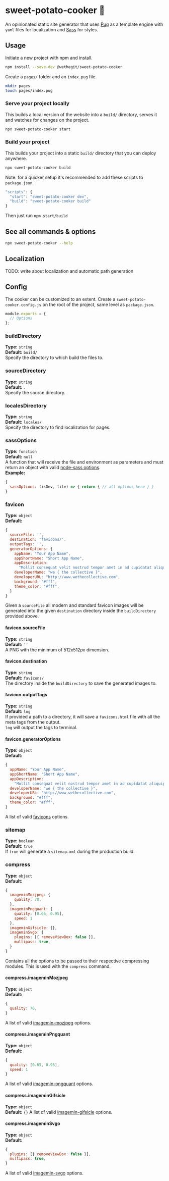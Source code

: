 # sweet-potato-cooker 🍠
An opinionated static site generator that uses [Pug](https://pugjs.org/api/getting-started.html) as a template engine with `yaml` files for localization and [Sass](https://sass-lang.com/) for styles.

## Usage
Initiate a new project with npm and install.
```sh
npm install --save-dev @wethegit/sweet-potato-cooker
```

Create a `pages/` folder and an `index.pug` file.
```sh
mkdir pages
touch pages/index.pug
```

### Serve your project locally
This builds a local version of the website into a `build/` directory, serves it and watches for changes on the project.
```sh
npx sweet-potato-cooker start
```

### Build your project
This builds your project into a static `build/` directory that you can deploy anywhere.
```sh
npx sweet-potato-cooker build
```

Note: for a quicker setup it's recommended to add these scripts to `package.json`.
```js
"scripts": {
  "start": "sweet-potato-cooker dev",
  "build": "sweet-potato-cooker build"
}
```
Then just run `npm start/build`

## See all commands & options
```sh
npx sweet-potato-cooker --help
```

## Localization
TODO: write about localization and automatic path generation

## Config
The cooker can be customized to an extent.
Create a `sweet-potato-cooker.config.js` on the root of the project, same level as `package.json`.
```js
module.exports = {
  // Options
};
```

### buildDirectory
**Type:** `string`  
**Default:** `build/`  
Specify the directory to which build the files to.

### sourceDirectory
**Type:** `string`  
**Default:** `.`  
Specify the source directory.

### localesDirectory
**Type:** `string`  
**Default:** `locales/`  
Specify the directory to find localization for pages.

### sassOptions
**Type:** `function`  
**Default:** `null`  
A function that will receive the file and environment as parameters and must return an object with valid [node-sass options](https://www.npmjs.com/package/node-sass).  
**Example:**  
```js
{
  sassOptions: (isDev, file) => { return { // all options here } }
}
```

### favicon
**Type:** `object`  
**Default:**  
```js
{
  sourceFile: '',
  destination: 'favicons/',
  outputTags: '',
  generatorOptions: {
    appName: "Your App Name",
    appShortName: "Short App Name",
    appDescription:
      "Mollit consequat velit nostrud tempor amet in ad cupidatat aliquip culpa tempor in aliqua.",
    developerName: "we { the collective }",
    developerURL: "http://www.wethecollective.com",
    background: "#fff",
    theme_color: "#fff",
  }
}
```
Given a `sourceFile` all modern and standard favicon images will be generated into the given `destination` directory inside the `buildDirectory` provided above.

#### favicon.sourceFile
**Type:** `string`  
**Default:** `''`  
A PNG with the minimum of 512x512px dimension.

#### favicon.destination
**Type:** `string`  
**Default:** `favicons/`  
The directory inside the `buildDirectory` to save the generated images to.

#### favicon.outputTags
**Type:** `string`  
**Default:** `log`  
If provided a path to a directory, it will save a `favicons.html` file with all the meta tags from the output.  
`log` will output the tags to terminal.  

#### favicon.generatorOptions
**Type:** `object`  
**Default:**  
```js
{
  appName: "Your App Name",
  appShortName: "Short App Name",
  appDescription:
    "Mollit consequat velit nostrud tempor amet in ad cupidatat aliquip culpa tempor in aliqua.",
  developerName: "we { the collective }",
  developerURL: "http://www.wethecollective.com",
  background: "#fff",
  theme_color: "#fff",
}
```
A list of valid [favicons](https://www.npmjs.com/package/favicons) options.  


### sitemap
**Type:** `boolean`  
**Default:** `true`  
If `true` will generate a `sitemap.xml` during the production build.

### compress
**Type:** `object`  
**Default:**  
```js
{
  imageminMozjpeg: {
    quality: 70,
  },
  imageminPngquant: {
    quality: [0.65, 0.95],
    speed: 1
  },
  imageminGifsicle: {},
  imageminSvgo: {
    plugins: [{ removeViewBox: false }],
    multipass: true,
  }
}
```
Contains all the options to be passed to their respective compressing modules. This is used with the `compress` command.

#### compress.imageminMozjpeg
**Type:** `object`  
**Default:**  
```js
{
  quality: 70,
}
```
A list of valid [imagemin-mozjpeg](https://www.npmjs.com/package/imagemin-mozjpeg) options.

#### compress.imageminPngquant
**Type:** `object`  
**Default:**  
```js
{
  quality: [0.65, 0.95],
  speed: 1
}
```
A list of valid [imagemin-pngquant](https://www.npmjs.com/package/imagemin-pngquant) options.

#### compress.imageminGifsicle
**Type:** `object`  
**Default:** `{}`
A list of valid [imagemin-gifsicle](https://www.npmjs.com/package/imagemin-gifsicle) options.

#### compress.imageminSvgo
**Type:** `object`  
**Default:**  
```js
{
  plugins: [{ removeViewBox: false }],
  multipass: true,
}
```
A list of valid [imagemin-svgo](https://www.npmjs.com/package/imagemin-svgo) options.
